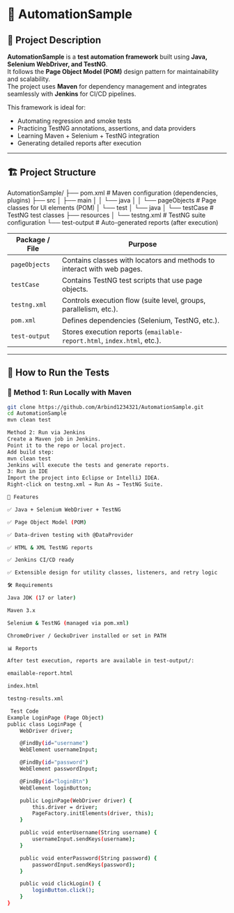 # 🚀 AutomationSample

## 📖 Project Description
**AutomationSample** is a **test automation framework** built using **Java, Selenium WebDriver, and TestNG**.  
It follows the **Page Object Model (POM)** design pattern for maintainability and scalability.  
The project uses **Maven** for dependency management and integrates seamlessly with **Jenkins** for CI/CD pipelines.  

This framework is ideal for:  
- Automating regression and smoke tests  
- Practicing TestNG annotations, assertions, and data providers  
- Learning Maven + Selenium + TestNG integration  
- Generating detailed reports after execution  

---

## 🏗 Project Structure

AutomationSample/
├── pom.xml # Maven configuration (dependencies, plugins)
├── src
│ ├── main
│ │ └── java
│ │ └── pageObjects # Page classes for UI elements (POM)
│ └── test
│ └── java
│ └── testCase # TestNG test classes
├── resources
│ └── testng.xml # TestNG suite configuration
└── test-output # Auto-generated reports (after execution)

| Package / File | Purpose |
|----------------|---------|
| `pageObjects`  | Contains classes with locators and methods to interact with web pages. |
| `testCase`     | Contains TestNG test scripts that use page objects. |
| `testng.xml`   | Controls execution flow (suite level, groups, parallelism, etc.). |
| `pom.xml`      | Defines dependencies (Selenium, TestNG, etc.). |
| `test-output`  | Stores execution reports (`emailable-report.html`, `index.html`, etc.). |

---

## 🚀 How to Run the Tests

### 🔹 Method 1: Run Locally with Maven
```bash
git clone https://github.com/Arbind1234321/AutomationSample.git
cd AutomationSample
mvn clean test

Method 2: Run via Jenkins
Create a Maven job in Jenkins.
Point it to the repo or local project.
Add build step:
mvn clean test
Jenkins will execute the tests and generate reports.
3: Run in IDE
Import the project into Eclipse or IntelliJ IDEA.
Right-click on testng.xml → Run As → TestNG Suite.

🧪 Features

✅ Java + Selenium WebDriver + TestNG

✅ Page Object Model (POM)

✅ Data-driven testing with @DataProvider

✅ HTML & XML TestNG reports

✅ Jenkins CI/CD ready

✅ Extensible design for utility classes, listeners, and retry logic

🛠 Requirements

Java JDK (17 or later)

Maven 3.x

Selenium & TestNG (managed via pom.xml)

ChromeDriver / GeckoDriver installed or set in PATH

📊 Reports

After test execution, reports are available in test-output/:

emailable-report.html

index.html

testng-results.xml

 Test Code
Example LoginPage (Page Object)
public class LoginPage {
    WebDriver driver;

    @FindBy(id="username")
    WebElement usernameInput;

    @FindBy(id="password")
    WebElement passwordInput;

    @FindBy(id="loginBtn")
    WebElement loginButton;

    public LoginPage(WebDriver driver) {
        this.driver = driver;
        PageFactory.initElements(driver, this);
    }

    public void enterUsername(String username) {
        usernameInput.sendKeys(username);
    }

    public void enterPassword(String password) {
        passwordInput.sendKeys(password);
    }

    public void clickLogin() {
        loginButton.click();
    }
}
